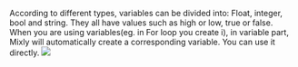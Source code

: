 According to different types, variables can be divided into: Float, integer, bool and string. They all have values such as high or low, true or false.
When you are using variables(eg. in For loop you create i), in variable part, Mixly will automatically create a corresponding variable. You can use it directly.
![](https://github.com/xbed/Mixly_Arduino/blob/master/wiki_pic/variable-en1.png)